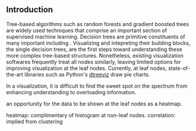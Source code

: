 ## Introduction

Tree-based algorithms such as random forests and gradient boosted trees are widely used techniques that comprise an important section of supervised machine learning.
Decision trees are primitive constituents of many important  including .
Visualizing and intepreting their building blocks, the single decision trees, are the first steps toward understanding these more complex tree-based structures.
Nonetheless, existing visualization softwares frequently treat all nodes similarly, leaving limited options for improving visualization at the leaf nodes.
Currently, at leaf nodes, state-of-the-art libraries such as Python's [dtreeviz](https://github.com/parrt/dtreeviz) draw pie charts.

In a visualization, it is difficult to find the sweet spot on the spectrum from enhancing understanding to overloading information. 

an opportunity for the data to be shown at the leaf nodes as a heatmap.

heatmap: complimentary of histogram at non-leaf nodes.
correlation: implied from clustering
